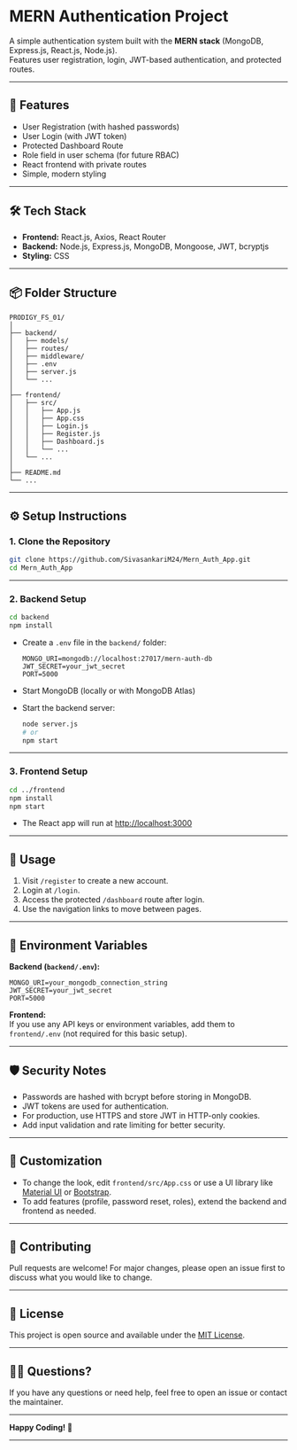 # MERN Authentication Project

A simple authentication system built with the **MERN stack** (MongoDB, Express.js, React.js, Node.js).  
Features user registration, login, JWT-based authentication, and protected routes.

---

## 🚀 Features

- User Registration (with hashed passwords)
- User Login (with JWT token)
- Protected Dashboard Route
- Role field in user schema (for future RBAC)
- React frontend with private routes
- Simple, modern styling

---

## 🛠️ Tech Stack

- **Frontend:** React.js, Axios, React Router
- **Backend:** Node.js, Express.js, MongoDB, Mongoose, JWT, bcryptjs
- **Styling:** CSS

---

## 📦 Folder Structure

```
PRODIGY_FS_01/
│
├── backend/
│   ├── models/
│   ├── routes/
│   ├── middleware/
│   ├── .env
│   ├── server.js
│   └── ...
│
├── frontend/
│   ├── src/
│   │   ├── App.js
│   │   ├── App.css
│   │   ├── Login.js
│   │   ├── Register.js
│   │   ├── Dashboard.js
│   │   └── ...
│   └── ...
│
├── README.md
└── ...
```

---

## ⚙️ Setup Instructions

### 1. **Clone the Repository**

```bash
git clone https://github.com/SivasankariM24/Mern_Auth_App.git
cd Mern_Auth_App
```

---

### 2. **Backend Setup**

```bash
cd backend
npm install
```

- Create a `.env` file in the `backend/` folder:

    ```
    MONGO_URI=mongodb://localhost:27017/mern-auth-db
    JWT_SECRET=your_jwt_secret
    PORT=5000
    ```

- Start MongoDB (locally or with MongoDB Atlas)
- Start the backend server:

    ```bash
    node server.js
    # or
    npm start
    ```

---

### 3. **Frontend Setup**

```bash
cd ../frontend
npm install
npm start
```

- The React app will run at [http://localhost:3000](http://localhost:3000)

---

## 🧪 Usage

1. Visit `/register` to create a new account.
2. Login at `/login`.
3. Access the protected `/dashboard` route after login.
4. Use the navigation links to move between pages.

---

## 📝 Environment Variables

**Backend (`backend/.env`):**
```
MONGO_URI=your_mongodb_connection_string
JWT_SECRET=your_jwt_secret
PORT=5000
```

**Frontend:**  
If you use any API keys or environment variables, add them to `frontend/.env` (not required for this basic setup).

---

## 🛡️ Security Notes

- Passwords are hashed with bcrypt before storing in MongoDB.
- JWT tokens are used for authentication.
- For production, use HTTPS and store JWT in HTTP-only cookies.
- Add input validation and rate limiting for better security.

---

## 🎨 Customization

- To change the look, edit `frontend/src/App.css` or use a UI library like [Material UI](https://mui.com/) or [Bootstrap](https://getbootstrap.com/).
- To add features (profile, password reset, roles), extend the backend and frontend as needed.

---

## 🤝 Contributing

Pull requests are welcome! For major changes, please open an issue first to discuss what you would like to change.

---

## 📄 License

This project is open source and available under the [MIT License](LICENSE).

---

## 🙋‍♂️ Questions?

If you have any questions or need help, feel free to open an issue or contact the maintainer.

---

**Happy Coding! 🚀**

---
